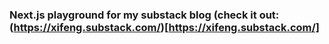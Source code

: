 ### Next.js playground for my substack blog (check it out: (https://xifeng.substack.com/)[https://xifeng.substack.com/]
